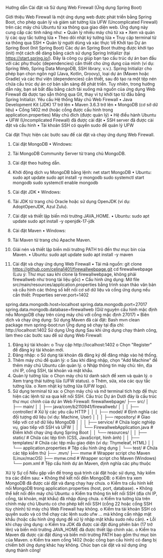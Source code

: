 Hướng dẫn Cài đặt và Sử dụng Web Firewall (Ứng dụng Spring Boot)

Giới thiệu
Web Firewall là một ứng dụng web được phát triển bằng Spring Boot, cho phép quản lý và giám sát tường lửa UFW (Uncomplicated Firewall) trên các máy chủ Ubuntu từ xa thông qua giao diện web. Ứng dụng này cung cấp các tính năng như:
•	Quản lý nhiều máy chủ từ xa
•	Xem và quản lý các quy tắc tường lửa
•	Theo dõi nhật ký tường lửa
•	Truy cập terminal từ xa thông qua SSH
•	Quản lý người dùng và xác thực
Về Khởi tạo Dự án Spring Boot (Init Spring Boot)
Các dự án Spring Boot thường được khởi tạo (init) một cách dễ dàng bằng cách sử dụng Spring Initializr (tại https://start.spring.io/). Đây là công cụ giúp bạn tạo cấu trúc dự án ban đầu với các phụ thuộc (dependencies) cần thiết cho ứng dụng của mình (ví dụ: Spring Web, Spring Data MongoDB, SSH library, v.v.). Spring Initializr cho phép bạn chọn ngôn ngữ (Java, Kotlin, Groovy), loại dự án (Maven hoặc Gradle) và các thư viện (dependencies) cần thiết, sau đó tạo ra một tệp nén chứa cấu trúc dự án cơ bản sẵn sàng để phát triển.
Tuy nhiên, trong hướng dẫn này, bạn sẽ bắt đầu bằng cách tải xuống mã nguồn của ứng dụng Web Firewall đã được tạo sẵn thông qua Git, thay vì tự khởi tạo từ đầu bằng Spring Initializr.
Yêu cầu Hệ thống
Máy chủ Web Firewall
•	Java Development Kit (JDK) 17 trở lên
•	Maven 3.6.3 trở lên
•	MongoDB (cơ sở dữ liệu)
•	Cổng 1402 mở (hoặc cổng được cấu hình trong application.properties)
Máy chủ đích (được quản lý)
•	Hệ điều hành Ubuntu
•	UFW (Uncomplicated Firewall) đã được cài đặt
•	SSH server đã được cài đặt và cấu hình
•	Tài khoản SSH có quyền sudo để quản lý UFW

Cài đặt
Thực hiện các bước sau để cài đặt và chạy ứng dụng Web Firewall.
1. Cài đặt MongoDB
•	Windows:
1.	Tải MongoDB Community Server từ trang chủ MongoDB.
2.	Cài đặt theo hướng dẫn.
3.	Khởi động dịch vụ MongoDB bằng lệnh: 
net start MongoDB
•	Ubuntu:
sudo apt update
sudo apt install -y mongodb
sudo systemctl start mongodb
sudo systemctl enable mongodb
2. Cài đặt JDK
•	Windows:
1.	Tải JDK từ trang chủ Oracle hoặc sử dụng OpenJDK (ví dụ: AdoptOpenJDK, Azul Zulu).
2.	Cài đặt và thiết lập biến môi trường JAVA_HOME.
•	Ubuntu:
sudo apt update
sudo apt install -y openjdk-17-jdk
3. Cài đặt Maven
•	Windows:
1.	Tải Maven từ trang chủ Apache Maven.
2.	Giải nén và thiết lập biến môi trường PATH trỏ đến thư mục bin của Maven.
•	Ubuntu:
sudo apt update
sudo apt install -y maven



4. Cài đặt và chạy ứng dụng Web Firewall
•	Tải mã nguồn:
git clone https://github.com/celina1401/firewallwebpage.git
cd firewallwebpage
(Lưu ý: Thư mục sau khi clone là firewallwebpage, không phải firewallweb như trong tài liệu gốc)
•	Cấu hình ứng dụng: Mở file src/main/resources/application.properties bằng trình soạn thảo văn bản và cấu hình các thông số kết nối cơ sở dữ liệu và cổng ứng dụng nếu cần thiết:
Properties
server.port=1402

spring.data.mongodb.host=localhost
spring.data.mongodb.port=27017
spring.data.mongodb.database=firewallweb
(Giữ nguyên cấu hình mặc định nếu MongoDB chạy trên cùng máy chủ với cổng mặc định 27017)
•	Biên dịch và chạy ứng dụng: Sử dụng Maven đã cài đặt:
Bash
mvn clean package
mvn spring-boot:run
Ứng dụng sẽ chạy tại địa chỉ: http://localhost:1402
Sử dụng Ứng dụng
Sau khi ứng dụng chạy thành công, làm theo các bước sau để sử dụng Web Firewall:
1.	Đăng ký tài khoản:
o	Truy cập http://localhost:1402
o	Chọn "Register" để đăng ký tài khoản mới.
2.	Đăng nhập:
o	Sử dụng tài khoản đã đăng ký để đăng nhập vào hệ thống.
3.	Thêm máy chủ để quản lý:
o	Sau khi đăng nhập, chọn "Add Machine" để thêm máy chủ Ubuntu cần quản lý.
o	Nhập thông tin máy chủ: tên, địa chỉ IP, cổng SSH, tài khoản và mật khẩu.
4.	Quản lý tường lửa:
o	Chọn máy chủ từ danh sách để xem và quản lý.
o	Xem trạng thái tường lửa (UFW status).
o	Thêm, sửa, xóa các quy tắc tường lửa.
o	Xem nhật ký tường lửa (UFW logs).
5.	Sử dụng terminal từ xa:
o	Chọn máy chủ và mở terminal tích hợp để thực hiện các lệnh từ xa qua kết nối SSH.
Cấu trúc Dự án
Dưới đây là cấu trúc thư mục chính của dự án Web Firewall:
firewallwebpage/
├── src/
│   ├── main/
│   │   ├── java/com/b2110941/firewallweb/
│   │   │   ├── controller/      # Xử lý các yêu cầu HTTP
│   │   │   ├── model/         # Định nghĩa các đối tượng dữ liệu (ví dụ: Machine, User)
│   │   │   ├── repository/      # Giao tiếp với cơ sở dữ liệu MongoDB
│   │   │   ├── service/       # Chứa logic nghiệp vụ, giao tiếp với SSH và UFW
│   │   │   └── FirewallwebApplication.java  # Điểm khởi chạy ứng dụng Spring Boot
│   │   └── resources/
│   │       ├── static/        # Chứa các tệp tĩnh (CSS, JavaScript, hình ảnh)
│   │       ├── templates/     # Chứa các tệp mẫu giao diện (ví dụ: Thymeleaf, HTML)
│   │       └── application.properties   # Tệp cấu hình ứng dụng
│   └── test/              # Chứa các tệp kiểm thử
├── .mvn/
├── mvnw                 # Wrapper script cho Maven (Linux/macOS)
├── mvnw.cmd             # Wrapper script cho Maven (Windows)
└── pom.xml              # Tệp cấu hình dự án Maven, định nghĩa các phụ thuộc


Xử lý Sự cố
Nếu gặp vấn đề trong quá trình cài đặt hoặc sử dụng, hãy kiểm tra các điểm sau:
•	Không thể kết nối đến MongoDB:
o	Kiểm tra xem MongoDB đã được cài đặt và đang chạy hay chưa.
o	Kiểm tra cấu hình kết nối MongoDB trong application.properties (host, port, database).
•	Không thể kết nối đến máy chủ Ubuntu:
o	Kiểm tra thông tin kết nối SSH (địa chỉ IP, cổng, tài khoản, mật khẩu) đã nhập đúng chưa.
o	Kiểm tra tường lửa trên chính máy chủ Ubuntu có cho phép kết nối SSH (cổng 22 hoặc cổng SSH tùy chỉnh) từ máy chủ Web Firewall hay không.
o	Kiểm tra tài khoản SSH có quyền sudo và có thể chạy các lệnh sudo ufw ... mà không cần nhập mật khẩu (hoặc cấu hình ứng dụng để xử lý nhập mật khẩu sudo nếu cần).
•	Lỗi khi chạy ứng dụng:
o	Kiểm tra JDK đã được cài đặt đúng phiên bản (17 trở lên) và biến môi trường JAVA_HOME đã được thiết lập chính xác.
o	Kiểm tra Maven đã được cài đặt đúng và biến môi trường PATH bao gồm thư mục bin của Maven.
o	Kiểm tra xem cổng 1402 (hoặc cổng bạn cấu hình) có đang bị chiếm bởi ứng dụng khác hay không.
Chúc bạn cài đặt và sử dụng ứng dụng thành công!

